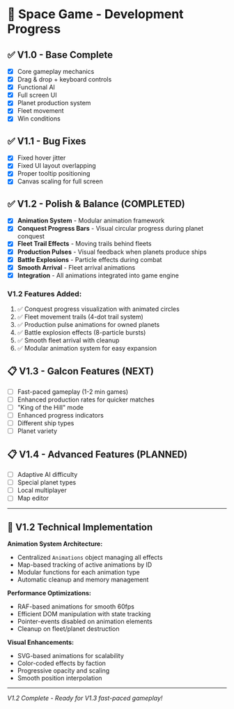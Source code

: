 # 🚀 Space Game - Development Progress

## ✅ V1.0 - Base Complete
- [x] Core gameplay mechanics
- [x] Drag & drop + keyboard controls
- [x] Functional AI
- [x] Full screen UI
- [x] Planet production system
- [x] Fleet movement
- [x] Win conditions

## ✅ V1.1 - Bug Fixes
- [x] Fixed hover jitter
- [x] Fixed UI layout overlapping
- [x] Proper tooltip positioning
- [x] Canvas scaling for full screen

## ✅ V1.2 - Polish & Balance (COMPLETED)
- [x] **Animation System** - Modular animation framework
- [x] **Conquest Progress Bars** - Visual circular progress during planet conquest
- [x] **Fleet Trail Effects** - Moving trails behind fleets
- [x] **Production Pulses** - Visual feedback when planets produce ships
- [x] **Battle Explosions** - Particle effects during combat
- [x] **Smooth Arrival** - Fleet arrival animations
- [x] **Integration** - All animations integrated into game engine

### V1.2 Features Added:
1. ✅ Conquest progress visualization with animated circles
2. ✅ Fleet movement trails (4-dot trail system)
3. ✅ Production pulse animations for owned planets
4. ✅ Battle explosion effects (8-particle bursts)
5. ✅ Smooth fleet arrival with cleanup
6. ✅ Modular animation system for easy expansion

## 📋 V1.3 - Galcon Features (NEXT)
- [ ] Fast-paced gameplay (1-2 min games)
- [ ] Enhanced production rates for quicker matches
- [ ] "King of the Hill" mode
- [ ] Enhanced progress indicators
- [ ] Different ship types
- [ ] Planet variety

## 📋 V1.4 - Advanced Features (PLANNED)
- [ ] Adaptive AI difficulty
- [ ] Special planet types
- [ ] Local multiplayer
- [ ] Map editor

---

## 🎨 **V1.2 Technical Implementation**

**Animation System Architecture:**
- Centralized `Animations` object managing all effects
- Map-based tracking of active animations by ID
- Modular functions for each animation type
- Automatic cleanup and memory management

**Performance Optimizations:**
- RAF-based animations for smooth 60fps
- Efficient DOM manipulation with state tracking
- Pointer-events disabled on animation elements
- Cleanup on fleet/planet destruction

**Visual Enhancements:**
- SVG-based animations for scalability
- Color-coded effects by faction
- Progressive opacity and scaling
- Smooth position interpolation

---
*V1.2 Complete - Ready for V1.3 fast-paced gameplay!*